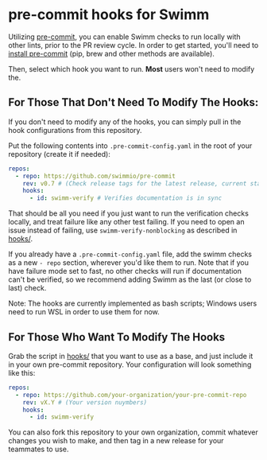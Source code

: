 # pre-commit hooks for Swimm

Utilizing [pre-commit](https://pre-commit.com/), you can enable Swimm checks to run locally with other lints, prior to the PR review cycle. In order to get started, you'll need to [install pre-commit](https://pre-commit.com/#install) (pip, brew and other methods are available).

Then, select which hook you want to run. **Most** users won't need to modify the.

## For Those That Don't Need To Modify The Hooks:

If you don't need to modify any of the hooks, you can simply pull in the hook configurations from this repository.

Put the following contents into `.pre-commit-config.yaml` in the root of your repository (create it if needed):

```yml
repos:
  - repo: https://github.com/swimmio/pre-commit
    rev: v0.7 # (Check release tags for the latest release, current stable is v0.7)
    hooks:
      - id: swimm-verify # Verifies documentation is in sync
```
That should be all you need if you just want to run the verification checks locally, and treat failure like any other test failing. If you need to open an issue instead of failing, use `swimm-verify-nonblocking` as described in [hooks/](https://github.com/swimmio/pre-commit/tree/main/hooks).

If you already have a `.pre-commit-config.yaml` file, add the swimm checks as a new `- repo` section, wherever you'd like them to run. Note that if you have failure mode set to fast, no other checks will run if documentation can't be verified, so we recommend adding Swimm as the last (or close to last) check. 

Note: The hooks are currently implemented as bash scripts; Windows users need to run WSL in order to use them for now.

## For Those Who Want To Modify The Hooks

Grab the script in [hooks/](https://github.com/swimmio/pre-commit/tree/main/hooks) that you want to use as a base, and just include it in your own pre-commit repository. Your configuration will look something like this:

```yml
repos:
  - repo: https://github.com/your-organization/your-pre-commit-repo
    rev: vX.Y # (Your version nuymbers)
    hooks:
      - id: swimm-verify
```

You can also fork this repository to your own organization, commit whatever changes you wish to make, and then tag in a new release for your teammates to use. 
